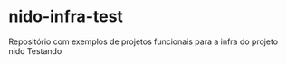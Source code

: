 # nido-infra-test
Repositório com exemplos de projetos funcionais para a infra do projeto nido
Testando